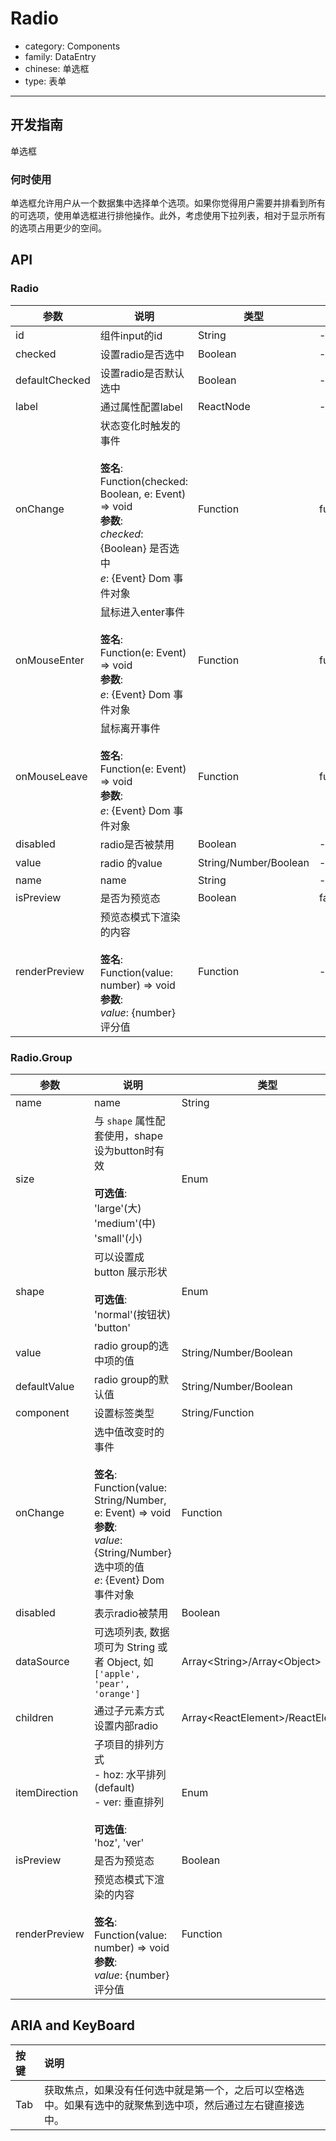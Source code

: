 # Radio

-   category: Components
-   family: DataEntry
-   chinese: 单选框
-   type: 表单

---

## 开发指南

单选框

### 何时使用

单选框允许用户从一个数据集中选择单个选项。如果你觉得用户需要并排看到所有的可选项，使用单选框进行排他操作。此外，考虑使用下拉列表，相对于显示所有的选项占用更少的空间。

## API

### Radio

| 参数             | 说明                                                                                                                                         | 类型                    | 默认值       |
| -------------- | ------------------------------------------------------------------------------------------------------------------------------------------ | --------------------- | --------- |
| id             | 组件input的id                                                                                                                                 | String                | -         |
| checked        | 设置radio是否选中                                                                                                                                | Boolean               | -         |
| defaultChecked | 设置radio是否默认选中                                                                                                                              | Boolean               | -         |
| label          | 通过属性配置label                                                                                                                                | ReactNode             | -         |
| onChange       | 状态变化时触发的事件<br><br>**签名**:<br>Function(checked: Boolean, e: Event) => void<br>**参数**:<br>_checked_: {Boolean} 是否选中<br>_e_: {Event} Dom 事件对象 | Function              | func.noop |
| onMouseEnter   | 鼠标进入enter事件<br><br>**签名**:<br>Function(e: Event) => void<br>**参数**:<br>_e_: {Event} Dom 事件对象                                               | Function              | func.noop |
| onMouseLeave   | 鼠标离开事件<br><br>**签名**:<br>Function(e: Event) => void<br>**参数**:<br>_e_: {Event} Dom 事件对象                                                    | Function              | func.noop |
| disabled       | radio是否被禁用                                                                                                                                 | Boolean               | -         |
| value          | radio 的value                                                                                                                               | String/Number/Boolean | -         |
| name           | name                                                                                                                                       | String                | -         |
| isPreview      | 是否为预览态                                                                                                                                     | Boolean               | false     |
| renderPreview  | 预览态模式下渲染的内容<br><br>**签名**:<br>Function(value: number) => void<br>**参数**:<br>_value_: {number} 评分值                                          | Function              | -         |

### Radio.Group

| 参数            | 说明                                                                                                                                                 | 类型                                  | 默认值      |
| ------------- | -------------------------------------------------------------------------------------------------------------------------------------------------- | ----------------------------------- | -------- |
| name          | name                                                                                                                                               | String                              | -        |
| size          | 与 `shape` 属性配套使用，shape设为button时有效<br><br>**可选值**:<br>'large'(大)<br>'medium'(中)<br>'small'(小)                                                       | Enum                                | 'medium' |
| shape         | 可以设置成 button 展示形状<br><br>**可选值**:<br>'normal'(按钮状)<br>'button'                                                                                     | Enum                                | -        |
| value         | radio group的选中项的值                                                                                                                                  | String/Number/Boolean               | -        |
| defaultValue  | radio group的默认值                                                                                                                                    | String/Number/Boolean               | -        |
| component     | 设置标签类型                                                                                                                                             | String/Function                     | 'div'    |
| onChange      | 选中值改变时的事件<br><br>**签名**:<br>Function(value: String/Number, e: Event) => void<br>**参数**:<br>_value_: {String/Number} 选中项的值<br>_e_: {Event} Dom 事件对象 | Function                            | () => {} |
| disabled      | 表示radio被禁用                                                                                                                                         | Boolean                             | -        |
| dataSource    | 可选项列表, 数据项可为 String 或者 Object, 如 `['apple', 'pear', 'orange']`                                                                                     | Array&lt;String>/Array&lt;Object>   | \[]      |
| children      | 通过子元素方式设置内部radio                                                                                                                                   | Array&lt;ReactElement>/ReactElement | -        |
| itemDirection | 子项目的排列方式<br>- hoz: 水平排列 (default)<br>- ver: 垂直排列<br><br>**可选值**:<br>'hoz', 'ver'                                                                   | Enum                                | 'hoz'    |
| isPreview     | 是否为预览态                                                                                                                                             | Boolean                             | false    |
| renderPreview | 预览态模式下渲染的内容<br><br>**签名**:<br>Function(value: number) => void<br>**参数**:<br>_value_: {number} 评分值                                                  | Function                            | -        |

## ARIA and KeyBoard

| 按键  | 说明                                                     |
| :-- | :----------------------------------------------------- |
| Tab | 获取焦点，如果没有任何选中就是第一个，之后可以空格选中。如果有选中的就聚焦到选中项，然后通过左右键直接选中。 |
